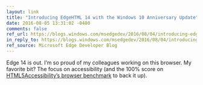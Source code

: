 ```yaml
---
layout: link
title: "Introducing EdgeHTML 14 with the Windows 10 Anniversary Update"
date: 2016-08-05 13:31:02 -0400
comments: false
ref_url: https://blogs.windows.com/msedgedev/2016/08/04/introducing-edgehtml-14/
in_reply_to: https://blogs.windows.com/msedgedev/2016/08/04/introducing-edgehtml-14/
ref_source: Microsoft Edge Developer Blog
---
```


Edge 14 is out. I’m so proud of my colleagues working on this browser. My favorite bit? The focus on accessibility (and the 100% score on [HTML5Accessibility’s browser benchmark](http://html5accessibility.com/) to back it up).